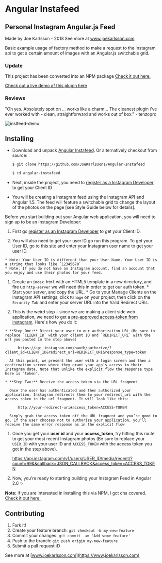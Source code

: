 # Angular Instafeed
## Personal Instagram Angular.js Feed

Made by Joe Karlsson - 2018
See more at www.joekarlsson.com

Basic example usage of factory method to make a request to the Instagram api to get a certain amount of images with an Angular.js switchable grid.


### Update

This project has been converted into an NPM package [Check it out here.](https://www.npmjs.com/package/angular-instafeed)

[Check out a live demo of this plugin here](https://https://www.joekarlsson.com//portfolio/instafeed-angular-js-instagram-feed/)


### Reviews

"Oh yes. Absolutely spot on ... works like a charm... The cleanest plugin i've ever worked with - clean, straightforward and works out of box." - tenzopro

![instfeed-demo](https://cloud.githubusercontent.com/assets/4650739/13266964/ac6deb2e-da1e-11e5-9e80-773c19327caa.jpg)

## Installing

* Download and unpack [Angular Instafeed](https://github.com/JoeKarlsson/Angular-Instafeed). Or alternatively checkout from source:

    ```bash
    $ git clone https://github.com/JoeKarlsson1/Angular-Instafeed
    ```

    ```bash
    $ cd angular-instafeed
    ```

* Next, inside the project, you need to [register as a Instagram Developer](https://instagram.com/developer/clients/manage/) to get your Client ID

* You will be creating a Instagram feed using the Instagram API and Angular 1.5. The feed will feature a switchable grid to change the layout of the photos on the page [see Style Guide below for details].

Before you start building out your Angular web application, you will need to sign up to be an Instagram Developer:

  1. First go [register as an Instagram Developer](https://instagram.com/developer/clients/manage/) to get your Client ID.

  1. You will also need to get your user ID go run this program. To get your User ID, go to [this site](http://jelled.com/instagram/lookup-user-id) and enter your Instagram user name to get your user ID.

    * Note: Your User ID is different than your User Name. Your User ID is a string that looks like `12345678`
    * Note: If you do not have an Instagram account, find an account that you enjoy and use their photos for your feed.

  1. Create an `index.html` with an HTML5 template in a new directory, and fire up `http-server` we will need this in order to get our auth token.
    * Start your server, and copy the URL.
    * Go to your Manage Clients on the Instagram API settings, click `Manage` on your project, then click on the `Security Tab` and enter your server URL into the Valid Redirect URIs.

  1. This is the weird step - since we are making a client side web application, we need to get a [pre-approved access-token from Instagram](https://www.instagram.com/developer/authentication/). Here's how you do it:

    * **Step One:** Direct your user to our authorization URL (Be sure to replace `CLIENT_ID` with your client ID and `REDIRECT_URI` with the url you pasted in the step above)

          https://api.instagram.com/oauth/authorize/?client_id=CLIENT_ID&redirect_uri=REDIRECT_URI&response_type=token

      At this point, we present the user with a login screen and then a confirmation screen where they grant your app’s access to their Instagram data. Note that unlike the explicit flow the response type here is “token”.

    * **Step Two:** Receive the access_token via the URL fragment

      Once the user has authenticated and then authorized your application, Instagram redirects them to your redirect_uri with the access_token in the url fragment. It will look like this:

          http://your-redirect-uri#access_token=ACCESS-TOKEN

      Simply grab the access_token off the URL fragment and you’re good to go. If the user chooses not to authorize your application, you’ll receive the same error response as in the explicit flow

  1. Once you get your **user id** and your **access_token**, try hitting this route to get your most recent Instagram photos (Be sure to replace your `USER_ID` with your user ID and `ACCESS_TOKEN` with the access token you got in the step above).

      https://api.instagram.com/v1/users/USER_ID/media/recent/?count=99&&callback=JSON_CALLBACK&access_token=ACCESS_TOKEN

  1. Now, you're ready to starting building your Instagram Feed in Angular 2.0 :sparkles:

**Note:** If you are interested in installing this via NPM, I got cha covered. [Check it out here.](https://www.npmjs.com/package/angular-instafeed)


## Contributing

1. Fork it!
2. Create your feature branch: ```git checkout -b my-new-feature```
3. Commit your changes: ```git commit -am 'Add some feature'```
4. Push to the branch: ````git push origin my-new-feature````
5. Submit a pull request :D

See more at [www.joekarlsson.com](https://www.joekarlsson.com)
